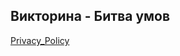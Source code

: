 ## Викторина - Битва умов

[Privacy_Policy](https://constantin81.github.io/VictorinaBattleBrains.github.io/Privacy_Policy)
